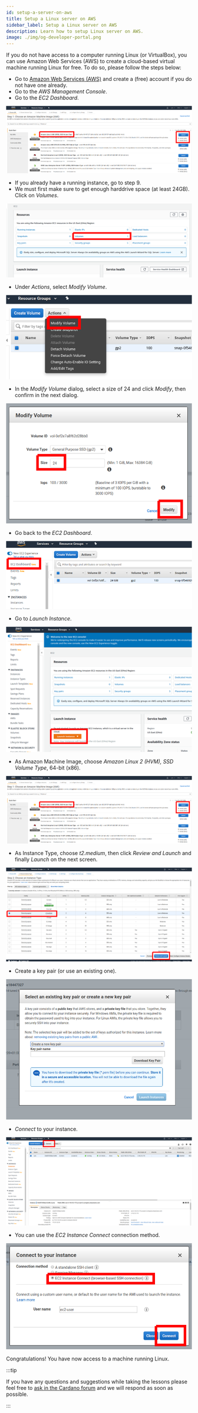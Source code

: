 ```yaml
---
id: setup-a-server-on-aws
title: Setup a Linux server on AWS
sidebar_label: Setup a Linux server on AWS
description: Learn how to setup Linux server on AWS.
image: ./img/og-developer-portal.png
--- 
```


If you do not have access to a computer running Linux \(or VirtualBox\), you can use Amazon Web Services \(AWS\) to create a cloud-based virtual machine running Linux for free. To do so, please follow the steps below:

* Go to [Amazon Web Services \(AWS\)](https://aws.amazon.com/) and create a \(free\) account if you do not have one already.
* Go to the _AWS Management Console_.
* Go to the _EC2 Dashboard_.

![img](../../../static/img/stake-pool-course/setup-aws-1.png)

* If you already have a running instance, go to step 9.
* We must first make sure to get enough harddrive space \(at least 24GB\). Click on _Volumes_.

![img](../../../static/img/stake-pool-course/setup-aws-2.png)

* Under _Actions_, select _Modify Volume_.

![img](../../../static/img/stake-pool-course/setup-aws-3.png)

* In the _Modify Volume_ dialog, select a size of 24 and click _Modify_, then confirm in the next dialog.

![img](../../../static/img/stake-pool-course/setup-aws-4.png)

* Go back to the _EC2 Dashboard_.

![img](../../../static/img/stake-pool-course/setup-aws-5-dashboard.png)

* Go to _Launch Instance_.

![img](../../../static/img/stake-pool-course/setup-aws-6-launch-instance.png)

* As Amazon Machine Image, choose _Amazon Linux 2 \(HVM\), SSD Volume Type_, 64-bit \(x86\).

![img](../../../static/img/stake-pool-course/setup-aws-7-choose.png)

* As Instance Type, choose _t2.medium_, then click _Review and Launch_ and finally _Launch_ on the next screen.

![img](../../../static/img/stake-pool-course/setup-aws-8-instance-type.png)

* Create a key pair \(or use an existing one\).

![img](../../../static/img/stake-pool-course/setup-aws-9-key-pair.png)

* _Connect_ to your instance.

![img](../../../static/img/stake-pool-course/setup-aws-10-connect.png)

* You can use the _EC2 Instance Connect_ connection method.

![img](../../../static/img/stake-pool-course/setup-aws-11-connect-2.png)


Congratulations! You have now access to a machine running Linux.



:::tip

If you have any questions and suggestions while taking the lessons please feel free to [ask in the Cardano forum](https://forum.cardano.org/c/staking-delegation/setup-a-stake-pool/158) and we will respond as soon as possible. 

:::